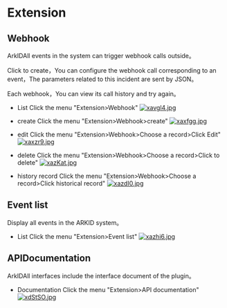 # Extension
## Webhook

ArkIDAll events in the system can trigger webhook calls outside。

Click to create，You can configure the webhook call corresponding to an event，The parameters related to this incident are sent by JSON。

Each webhook，You can view its call history and try again。

* List Click the menu "Extension>Webhook"
[![xavgl4.jpg](https://s1.ax1x.com/2022/10/13/xavgl4.jpg)](https://imgse.com/i/xavgl4)

* create Click the menu "Extension>Webhook>create"
[![xaxfgg.jpg](https://s1.ax1x.com/2022/10/13/xaxfgg.jpg)](https://imgse.com/i/xaxfgg)

* edit Click the menu "Extension>Webhook>Choose a record>Click Edit"
[![xaxzr9.jpg](https://s1.ax1x.com/2022/10/13/xaxzr9.jpg)](https://imgse.com/i/xaxzr9)

* delete Click the menu "Extension>Webhook>Choose a record>Click to delete"
[![xazKat.jpg](https://s1.ax1x.com/2022/10/13/xazKat.jpg)](https://imgse.com/i/xazKat)

* history record Click the menu "Extension>Webhook>Choose a record>Click historical record"
[![xazdI0.jpg](https://s1.ax1x.com/2022/10/13/xazdI0.jpg)](https://imgse.com/i/xazdI0)

## Event list

Display all events in the ARKID system。

* List Click the menu "Extension>Event list"
[![xazhi6.jpg](https://s1.ax1x.com/2022/10/13/xazhi6.jpg)](https://imgse.com/i/xazhi6)

## APIDocumentation

ArkIDAll interfaces include the interface document of the plugin。

* Documentation Click the menu "Extension>API documentation"
[![xdStSO.jpg](https://s1.ax1x.com/2022/10/13/xdStSO.jpg)](https://imgse.com/i/xdStSO)
